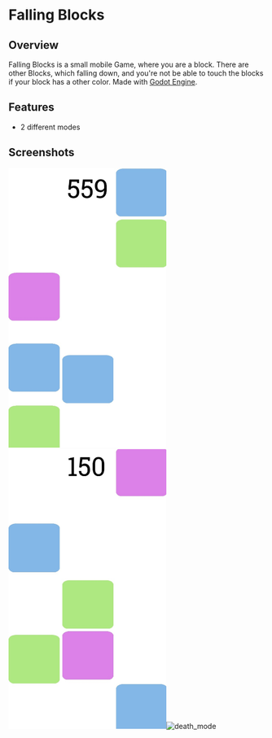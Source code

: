 # Falling Blocks

## Overview
Falling Blocks is a small mobile Game, where you are a block. There are other Blocks, which falling down, and you're not be able to touch the blocks if your block has a other color. Made with <a href="https://github.com/godotengine/godot">Godot Engine</a>. 

## Features
- 2 different modes


## Screenshots
<img src="https://github.com/Sajeg/falling-blocks/blob/main/screenshots/screen_1.jpg" title="screenshots_1" alt="Screenshot 1" height="550px" width="310px"><img src="https://github.com/Sajeg/falling-blocks/blob/main/screenshots/screen_2.jpg" title="screenshots_2" alt="Screenshot 2" height="550px" width="310px"><img src="https://github.com/Sajeg/falling-blocks/blob/main/screenshots/death_mode.jpg" title="death_mode" alt="death_mode" height="550px" width="310px">
